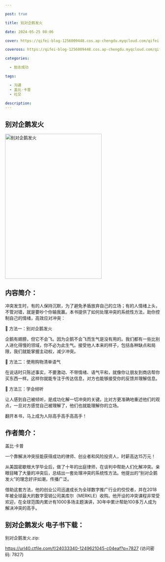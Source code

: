```yaml
---

post: true

title: 别对企鹅发火

date: 2024-05-25 08:06

cover: https://qifei-blog-1256009448.cos.ap-chengdu.myqcloud.com/qifei-blog/662605a20ea9cb14033cf071.jpg

coveross: https://qifei-blog-1256009448.cos.ap-chengdu.myqcloud.com/qifei-blog/662605a20ea9cb14033cf071.jpg

categories:

  - 励志成功

tags:

  - 沟通
  - 盖比·卡普
  - 社交

description:
---
```


## 别对企鹅发火
<img alt="别对企鹅发火 " class="aligncenter loaded" data-was-processed="true" decoding="async" fetchpriority="high" height="471" src="https://qifei-blog-1256009448.cos.ap-chengdu.myqcloud.com/qifei-blog/662605a20ea9cb14033cf071.jpg " style="cursor: zoom-in;" width="314"/>

## 内容简介：

冲突发生时，有的人保持沉默，为了避免矛盾放弃自己的立场；有的人情绪上头，不管对错，就是要吵个你输我赢。本书提供了如何处理冲突的系统性方法，助你控制自己的情绪，高效应对冲突：

 方法一：别对企鹅发火

企鹅有翅膀，但它不会飞。因为企鹅不会飞而生气是没有用的。我们都有一些比别人进化得慢的领域，你不必为此生气。接受他人本来的样子，包括各种缺点和局限，我们就能掌握主动权，减少冲突。

 方法二：使用购物清单语气

在说话时只陈述事实，不要激动、不带情绪、语气平和，就像你让朋友到商店帮你买东西一样。这样你就能专注于传达信息，对方也能够接受你的反馈并理解信息。

 方法三：学会倾听

让人感到自己被倾听，是成功化解一切冲突的关键。比对方更准确地重述他们的观点，一旦对方感觉自己被理解了，他们也就能理解你的立场。

翻开本书，马上成为人际高手高手高高手！

## 作者简介：

盖比·卡普

一个靠解决冲突技能获得成功的律师、创业者和风险投资人，时薪高达15万元！

从美国密歇根大学毕业后，做了十年的出庭律师，在谈判中帮助人们化解冲突。亲眼目睹了大量的冲突后，总结出一套处理冲突的系统性方法。他提出的“别对企鹅发火”的理念好评如潮，传播广泛。

借助这套方法，他的创业公司迅速成长为全球数字推广行业的佼佼者，并在2018年被全球最大的数字营销公司美库尔（MERKLE）收购。他开设的冲突课程非常受欢迎，在全球范围内累计有1000多场主题演讲，30年中累计帮助100多万人成为解决冲突的高手。

## 别对企鹅发火 电子书下载：
别对企鹅发火.zip: 

https://url40.ctfile.com/f/24033340-1249621045-c04eaf?p=7827 (访问密码: 7827)
